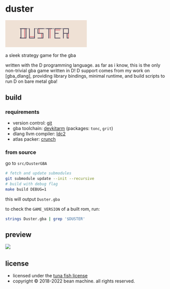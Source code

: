 
# duster

<img src="media/bannerw.png" width="256">

a sleek strategy game for the gba

written with the D programming language. as far as i know, this is the only non-trivial gba game written in D!
D support comes from my work on [gba_dlang], providing library bindings, minimal runtime, and build scripts to run D on bare metal gba!

## build

### requirements

+ version control: [git](https://git-scm.com/)
+ gba toolchain: [devkitarm](https://devkitpro.org/wiki/Getting_Started) (packages: `tonc`, `grit`)
+ dlang llvm compiler: [ldc2](https://github.com/ldc-developers/ldc)
+ atlas packer: [crunch](https://github.com/redthing1/crunch)

### from source

go to `src/DusterGBA`
```sh
# fetch and update submodules
git submodule update --init --recursive
# build with debug flag
make build DEBUG=1
```

this will output `Duster.gba`

to check the `GAME_VERSION` of a built rom, run:

```sh
strings Duster.gba | grep '$DUSTER'
```

## preview

<img src="https://raw.githubusercontent.com/wiki/redthing1/duster/duster_test14.webp" width="512">

## license

- licensed under the [tuna fish license](LICENSE.md)
- copyright &copy; 2018-2022 bean machine. all rights reserved.
